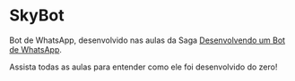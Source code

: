 # SkyBot

Bot de WhatsApp, desenvolvido nas aulas da Saga [Desenvolvendo um Bot de WhatsApp](https://www.youtube.com/watch?v=GGm9zx_f8KA&list=PLO39CngmVGafypMifSUo7AueVU7P2_SEC).

Assista todas as aulas para entender como ele foi desenvolvido do zero!